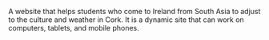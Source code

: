 A website that helps students who come to Ireland from South Asia to adjust to the culture and weather in
Cork. It is a dynamic site that can work on computers, tablets, and mobile phones.
